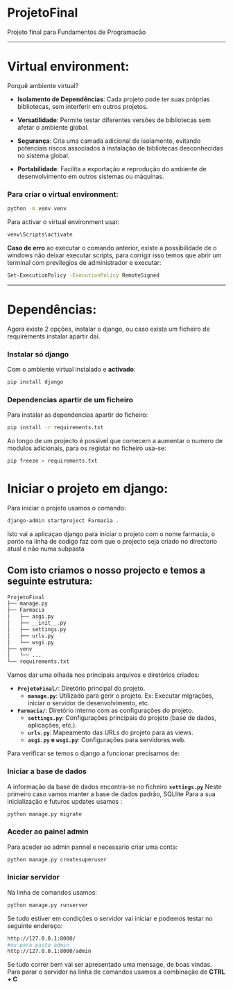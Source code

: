# ProjetoFinal
Projeto final para Fundamentos de Programacão

***
# Virtual environment: 


Porquê ambiente virtual? 

- **Isolamento de Dependências**: Cada projeto pode ter suas próprias bibliotecas, sem interferir em outros projetos.
  
- **Versatilidade**: Permite testar diferentes versões de bibliotecas sem afetar o ambiente global.

- **Segurança**: Cria uma camada adicional de isolamento, evitando potenciais riscos associados à instalação de bibliotecas desconhecidas no sistema global.

- **Portabilidade**: Facilita a exportação e reprodução do ambiente de desenvolvimento em outros sistemas ou máquinas.


### Para criar o virtual environment:



```bash
python -m venv venv
```

Para activar o virtual environment usar:


```bash
venv\Scripts\activate
```

**Caso de erro** ao executar o comando anterior, existe a possibilidade de o windows não deixar executar scripts, para corrigir isso temos que abrir um terminal com previlegios de administrador e executar:
```bash
Set-ExecutionPolicy -ExecutionPolicy RemoteSigned 
```

***
# Dependências:

Agora existe 2 opções, instalar o django, ou caso exista um ficheiro de requirements instalar apartir dai.

### Instalar só django
Com o ambiente virtual instalado e **activado**:

```bash
pip install django
```

### Dependencias apartir de um ficheiro 

Para instalar as dependencias apartir do ficheiro:
```bash
pip install -r requirements.txt
```

Ao longo de um projecto é possivel que comecem a aumentar o numero de modulos adicionais, para os registar no ficheiro usa-se:

```bash
pip freeze > requirements.txt
```



# Iniciar o projeto em django:

Para iniciar o projeto usamos o comando:

```bash
django-admin startproject Farmacia .
```
Isto vai a aplicaçao django para iniciar o projeto com o nome farmacia, o ponto na linha de codigo faz com que o projecto seja criado no directorio atual e não numa subpasta

## Com isto criamos o nosso projecto e temos a seguinte estrutura:

```bash
ProjetoFinal
├── manage.py 
├── Farmacia
│   ├── asgi.py
│   ├── __init__.py
│   ├── settings.py 
│   ├── urls.py
│   └── wsgi.py
├── venv
│   └── ...
└── requirements.txt
```


Vamos dar uma olhada nos principais arquivos e diretórios criados:

- **`ProjetoFinal/`**: Diretório principal do projeto.
  - **`manage.py`**: Utilizado para gerir o projeto. Ex: Executar migrações, iniciar o servidor de desenvolvimento, etc.
- **`Farmacia/`**: Diretório interno com as configurações do projeto.
    - **`settings.py`**: Configurações principais do projeto (base de dados, aplicações, etc.).
    - **`urls.py`**: Mapeamento das URLs do projeto para as views.
    - **`asgi.py` e `wsgi.py`**: Configurações para servidores web.

Para verificar se temos o django a funcionar precisamos de:

### Iniciar a base de dados

A informação da base de dados encontra-se no ficheiro **`settings.py`**
Neste primeiro caso vamos manter a base de dados padrão, SQLlite
Para a sua inicialização e futuros updates usamos :

```bash
python manage.py migrate
```
### Aceder ao painel admin

Para aceder ao admin pannel e necessario criar uma conta:
```bash
python manage.py createsuperuser
```


### Iniciar servidor

Na linha de comandos usamos:
```bash
python manage.py runserver
```
Se tudo estiver em condições o servidor vai iniciar e podemos testar no seguinte endereço:
```bash
http://127.0.0.1:8000/
#ou para pasta admin
http://127.0.0.1:8000/admin
```
Se tudo correr bem vai ser apresentado uma mensage, de boas vindas.
Para parar o servidor na linha de comandos usamos a combinação de **CTRL + C**





